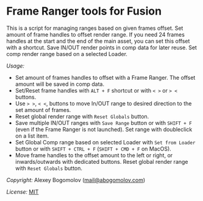 # Frame Ranger tools for Fusion

This is a script for managing ranges based on given frames offset.
Set amount of frame handles to offset render range.  If you need 24 frames handles at the start and the end of the main asset, you can set this offset with a shortcut.
Save IN/OUT render points in comp data for later reuse. Set comp render range based on a selected Loader.

_Usage:_

* Set amount of frames handles to offset with a Frame Ranger. The offset amount will be saved in comp data.
* Set/Reset frame handles with `ALT + F` shortcut or with `< >` or `> <` buttons.
* Use `> >`, `< <`, buttons to move In/OUT range to desired direction to the set amount of frames. 
* Reset global render range with `Reset Globals` button. 
* Save multiple IN/OUT ranges with `Save Range` button or with `SHIFT + F` (even if the Frame Ranger is not launched). Set range with doubleclick on a list item.
* Set Global Comp range based on selected Loader with `Set from Loader` button or with `SHIFT + CTRL + F` (`SHIFT + CMD + F` on MacOS).
* Move frame handles to the offset amount to the left or right, or inwards/outwards with dedicated buttons. Reset global render range with `Reset Globals` button. 

_Copyright:_ Alexey Bogomolov (mail@abogomolov.com)

_License:_ [MIT](https://mit-license.org/)
